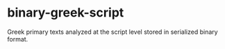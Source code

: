 # binary-greek-script
Greek primary texts analyzed at the script level stored in serialized binary format.
